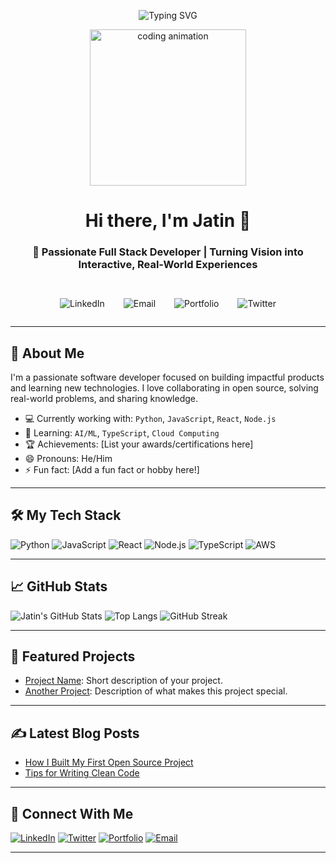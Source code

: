 <p align="center">
<img src="https://readme-typing-svg.herokuapp.com?font=Fira+Code&size=24&pause=1000&center=true&vCenter=true&width=1000&lines=✨+Welcome+to+my+digital+workspace!;💻+Where+building,+breaking,+and+learning+something+new+every+day!" alt="Typing SVG" />


</p>

<p align="center">
  <img src="https://media.giphy.com/media/qgQUggAC3Pfv687qPC/giphy.gif" width="250" alt="coding animation" />
</p>

<!-- Name & tagline -->
<h1 align="center">Hi there, I'm Jatin 👋</h1>

<!-- Social links (final clean version, no underline anywhere) -->
<h3 align="center" style="margin-bottom: 30px;">
  🚀 Passionate Full Stack Developer | Turning Vision into Interactive, Real-World Experiences
</h3>

<!-- Social links (completely clean, no underline, proper spacing) -->
<!-- Social links (horizontal alignment, no underline, clean spacing) -->
<div align="center"
     style="display: flex; justify-content: center; align-items: center; gap: 30px; margin-top: 30px; flex-direction: row; text-decoration: none;">

  <a href="https://linkedin.com/in/jatinrajvani" target="_blank"
     style="text-decoration: none; border: none; outline: none;">
    <img src="https://img.shields.io/badge/LinkedIn%20•%20Follow-0077B5?style=for-the-badge&logo=linkedin&logoColor=white"
         alt="LinkedIn" style="border: none; outline: none;" />
  </a>

  <a href="mailto:jatinrajvani.cg@gmail.com" target="_blank"
     style="text-decoration: none; border: none; outline: none;">
    <img src="https://img.shields.io/badge/Email%20•%20Connect-D14836?style=for-the-badge&logo=gmail&logoColor=white"
         alt="Email" style="border: none; outline: none;" />
  </a>

  <a href="https://jatinsportfolio.vercel.app/" target="_blank"
     style="text-decoration: none; border: none; outline: none;">
    <img src="https://img.shields.io/badge/Portfolio%20•%20Visit-000000?style=for-the-badge&logo=firefox-browser&logoColor=white"
         alt="Portfolio" style="border: none; outline: none;" />
  </a>

  <a href="https://twitter.com/yourusername" target="_blank"
     style="text-decoration: none; border: none; outline: none;">
    <img src="https://img.shields.io/badge/Twitter%20•%20Follow-1DA1F2?style=for-the-badge&logo=twitter&logoColor=white"
         alt="Twitter" style="border: none; outline: none;" />
  </a>

</div>




---

## 🚀 About Me
I'm a passionate software developer focused on building impactful products and learning new technologies. I love collaborating in open source, solving real-world problems, and sharing knowledge.

- 💻 Currently working with: `Python`, `JavaScript`, `React`, `Node.js`
- 🌱 Learning: `AI/ML`, `TypeScript`, `Cloud Computing`
- 🏆 Achievements: [List your awards/certifications here]
- 😄 Pronouns: He/Him
- ⚡ Fun fact: [Add a fun fact or hobby here!]

---

## 🛠️ My Tech Stack
![Python](https://img.shields.io/badge/Python-3776AB?logo=python&logoColor=white)
![JavaScript](https://img.shields.io/badge/JavaScript-F7DF1E?logo=javascript&logoColor=black)
![React](https://img.shields.io/badge/React-20232A?logo=react&logoColor=61DAFB)
![Node.js](https://img.shields.io/badge/Node.js-339933?logo=node.js&logoColor=white)
![TypeScript](https://img.shields.io/badge/TypeScript-007ACC?logo=typescript&logoColor=white)
![AWS](https://img.shields.io/badge/AWS-232F3E?logo=amazon-aws&logoColor=white)
<br>

---

## 📈 GitHub Stats
![Jatin's GitHub Stats](https://github-readme-stats.vercel.app/api?username=JatinRajvani&show_icons=true&theme=radical)
![Top Langs](https://github-readme-stats.vercel.app/api/top-langs/?username=JatinRajvani&layout=compact&theme=radical)
![GitHub Streak](https://github-readme-streak-stats.herokuapp.com/?user=JatinRajvani&theme=radical)

---

## 🌟 Featured Projects
- [Project Name](https://github.com/JatinRajvani/project-name): Short description of your project.
- [Another Project](https://github.com/JatinRajvani/another-project): Description of what makes this project special.

---

## ✍️ Latest Blog Posts
<!-- BLOG-POST-LIST:START -->
<!-- Replace with automated workflow or manually add posts -->
- [How I Built My First Open Source Project](https://your-blog.com/post1)
- [Tips for Writing Clean Code](https://your-blog.com/post2)
<!-- BLOG-POST-LIST:END -->

---

## 🤝 Connect With Me
[![LinkedIn](https://img.shields.io/badge/LinkedIn-blue?logo=linkedin&logoColor=white)](https://linkedin.com/in/jatinrajvani)
[![Twitter](https://img.shields.io/badge/Twitter-1DA1F2?logo=twitter&logoColor=white)](https://twitter.com/yourusername)
[![Portfolio](https://img.shields.io/badge/Portfolio-000000?logo=firefox-browser&logoColor=white)](https://yourportfolio.com)
[![Email](https://img.shields.io/badge/Email-D14836?logo=gmail&logoColor=white)](mailto:your@email.com)

---

<!--
**JatinRajvani/JatinRajvani** is a ✨ special ✨ repository because its `README.md` (this file) appears on your GitHub profile!
-->
